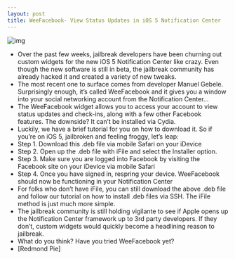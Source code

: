 ```yaml
---
layout: post
title: WeeFacebook- View Status Updates in iOS 5 Notification Center
---
```

![img](http://media.idownloadblog.com/wp-content/uploads/2011/06/Screen-shot-2011-06-20-at-1.07.36-AM.png)
* Over the past few weeks, jailbreak developers have been churning out custom widgets for the new iOS 5 Notification Center like crazy. Even though the new software is still in beta, the jailbreak community has already hacked it and created a variety of new tweaks.
* The most recent one to surface comes from developer Manuel Gebele. Surprisingly enough, it’s called WeeFacebook and it gives you a window into your social networking account from the Notification Center…
* The WeeFacebook widget allows you to access your account to view status updates and check-ins, along with a few other Facebook features. The downside? It can’t be installed via Cydia.
* Luckily, we have a brief tutorial for you on how to download it. So if you’re on iOS 5, jailbroken and feeling froggy, let’s leap:
* Step 1. Download this .deb file via mobile Safari on your iDevice
* Step 2. Open up the .deb file with iFile and select the Installer option.
* Step 3. Make sure you are logged into Facebook by visiting the Facebook site on your iDevice via mobile Safari
* Step 4. Once you have signed in, respring your device. WeeFacebook should now be functioning in your Notification Center
* For folks who don’t have iFile, you can still download the above .deb file and follow our tutorial on how to install .deb files via SSH. The iFile method is just much more simple.
* The jailbreak community is still holding vigilante to see if Apple opens up the Notification Center framework up to 3rd party developers. If they don’t, custom widgets would quickly become a headlining reason to jailbreak.
* What do you think? Have you tried WeeFacebook yet?
* [Redmond Pie]

